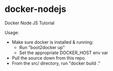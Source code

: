 docker-nodejs
=============

Docker Node JS Tutorial

Usage:
- Make sure docker is installed & running:
    - Run "boot2docker up"
    - Set the appropriate DOCKER_HOST env var
- Pull the source down from this repo.
- From the src/ directory, run "docker build ."
